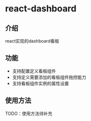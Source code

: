 # react-dashboard

## 介绍
react实现的dashboard看板

## 功能
- 支持配置定义看板组件
- 支持定义需要添加的看板组件拖控能力
- 支持看板组件实例的属性设置

## 使用方法
TODO：使用方法待补充
